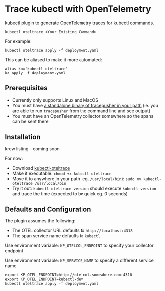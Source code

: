 # Trace kubectl with OpenTelemetry

kubectl plugin to generate OpenTelemetry traces for kubectl commands.

```
kubectl oteltrace <Your Existing Command>
```

For example:

```
kubectl oteltrace apply -f deployment.yaml
```

This can be aliased to make it more automated:

```
alias ko='kubectl oteltrace'
ko apply -f deployment.yaml
```

## Prerequisites
- Currently only supports Linux and MacOS
- You must have [a standalone binary of tracepusher in your path](https://github.com/agardnerIT/tracepusher/releases/latest) (ie. you are able to run `tracepusher` from the command line and see output)
- You must have an OpenTelemetry collector somewhere so the spans can be sent there

## Installation

krew listing - coming soon

For now:
- Download [kubectl-oteltrace](kubectl-oteltrace)
- Make it executable: `chmod +x kubectl-oteltrace`
- Move it to anywhere in your path (eg. `/usr/local/bin`): `sudo mv kubectl-oteltrace /usr/local/bin`
- Try it out: `kubectl oteltrace version` should execute `kubectl version` and trace the time (expected to be quick eg. 0 seconds)

## Defaults and Configuration

The plugin assumes the following:

- The OTEL collector URL defaults to `http://localhost:4318`
- The span service name defaults to `kubectl`

Use environment variable: `KP_OTELCOL_ENDPOINT` to specify your collector endpoint

Use environment variable: `KP_SERVICE_NAME` to specify a different service name

```
export KP_OTEL_ENDPOINT=http://otelcol.somewhere.com:4318
export KP_OTEL_ENDPOINT=kubectl-dev
kubectl oteltrace apply -f deployment.yaml
```
